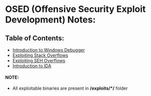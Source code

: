 # OSED (Offensive Security Exploit Development) Notes:

## Table of Contents:
 - [Introduction to Windows Debugger](01_intro_to_windbg.md)
 - [Exploiting Stack Overflows](./02_exploiting_stack_overflows.md)
 - [Exploiting SEH Overflows](./03_exploiting_seh_overflows.md)
 - [Introduction to IDA](./04_intro_to_ida.md)

#### NOTE:
  - All exploitable binaries are present in **/exploits/*/** folder
